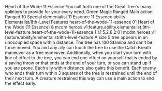 <ability>
  <name>Heart of the Wode</name>
  <cost>11 Essence</cost>
  <flavor>You call forth one of the Great Tree&apos;s many splinters to provide for your every need.</flavor>
  <keywords>
    <keyword>Green</keyword>
    <keyword>Magic</keyword>
    <keyword>Ranged</keyword>
  </keywords>
  <type>Main action</type>
  <distance>Ranged 10</distance>
  <target>Special</target>
  <metadata>
    <class>elementalist</class>
    <cost>11 Essence</cost>
    <cost_amount>11</cost_amount>
    <cost_resource>Essence</cost_resource>
    <feature_type>ability</feature_type>
    <file_dpath>Elementalist/8th-Level Features</file_dpath>
    <item_id>heart-of-the-wode-11-essence</item_id>
    <item_index>01</item_index>
    <item_name>Heart of the Wode (11 Essence)</item_name>
    <level>8</level>
    <scc>mcdm.heroes.v1:feature.ability.elementalist.8th-level-feature:heart-of-the-wode-11-essence</scc>
    <scdc>1.1.1:5.2.8.2:01</scdc>
    <source>mcdm.heroes.v1</source>
    <type>feature/ability/elementalist/8th-level-feature</type>
  </metadata>
  <effects>
    <effect type="mundane">A size 5 tree appears in an unoccupied space within distance. The tree has 100 Stamina and can&apos;t be force moved. You and any ally can touch the tree to use the Catch Breath maneuver as a free maneuver. Additionally, when you start your turn with line of effect to the tree, you can end one effect on yourself that is ended by a saving throw or that ends at the end of your turn, or you can stand up if you are prone. Each ally within distance also gains this benefit.
Each enemy who ends their turn within 3 squares of the tree is restrained until the end of their next turn. A creature restrained this way can use a main action to end the effect early.</effect>
  </effects>
</ability>
